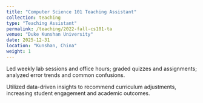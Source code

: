 ```yaml
---
title: "Computer Science 101 Teaching Assistant"
collection: teaching
type: "Teaching Assistant"
permalink: /teaching/2022-fall-cs101-ta
venue: "Duke Kunshan University"
date: 2025-12-31
location: "Kunshan, China"
weight: 1
---
```


Led weekly lab sessions and office hours; graded quizzes and assignments; analyzed error trends and common confusions. 

Utilized data-driven insights to recommend curriculum adjustments, increasing student engagement and academic outcomes. 